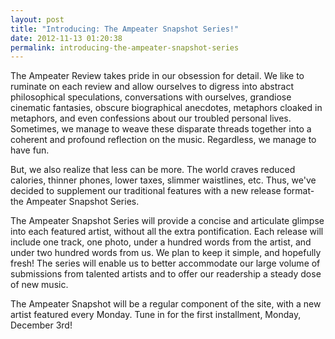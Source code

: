 ```yaml
---
layout: post
title: "Introducing: The Ampeater Snapshot Series!"
date: 2012-11-13 01:20:38
permalink: introducing-the-ampeater-snapshot-series
---
```

The Ampeater Review takes pride in our obsession for detail. We like to ruminate on each review and allow ourselves to digress into abstract philosophical speculations, conversations with ourselves, grandiose cinematic fantasies, obscure biographical anecdotes, metaphors cloaked in metaphors, and even confessions about our troubled personal lives. Sometimes, we manage to weave these disparate threads together into a coherent and profound reflection on the music. Regardless, we manage to have fun.

But, we also realize that less can be more. The world craves reduced calories, thinner phones, lower taxes, slimmer waistlines, etc. Thus, we've decided to supplement our traditional features with a new release format-the Ampeater Snapshot Series.

The Ampeater Snapshot Series will provide a concise and articulate glimpse into each featured artist, without all the extra pontification. Each release will include one track, one photo, under a hundred words from the artist, and under two hundred words from us. We plan to keep it simple, and hopefully fresh! The series will enable us to better accommodate our large volume of submissions from talented artists and to offer our readership a steady dose of new music.

The Ampeater Snapshot will be a regular component of the site, with a new artist featured every Monday. Tune in for the first installment, Monday, December 3rd!
  
  